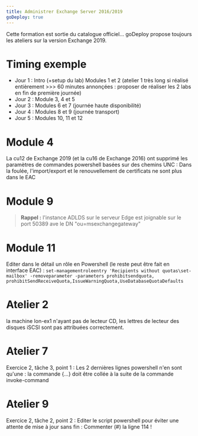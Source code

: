 ```yaml
---
title: Administrer Exchange Server 2016/2019
goDeploy: true
---
```

Cette formation est sortie du catalogue officiel...
goDeploy propose toujours les ateliers sur la version Exchange 2019.
# Timing exemple
- Jour 1 : Intro (+setup du lab) Modules 1 et 2 (atelier 1 très long si réalisé entièrement >>> 60 minutes annonçées : proposer de réaliser les 2 labs en fin de première journée)
- Jour 2 : Module 3, 4 et 5
- Jour 3 : Modules 6 et 7 (journée haute disponibilité)
- Jour 4 : Modules 8 et 9 (journée transport)
- Jour 5 : Modules 10, 11 et 12  

# Module 4
 La cu12 de Exchange 2019 (et la cu16 de Exchange 2016) ont supprimé les paramètres de commandes powershell basées sur des chemins UNC : Dans la foulée, l'import/export et le renouvellement de certificats ne sont plus dans le EAC
# Module 9
> **Rappel :** l'instance ADLDS sur le serveur Edge est joignable sur le port 50389 ave le DN "ou=msexchangegateway"
# Module 11
Editer dans le détail un rôle en Powershell (le reste peut être fait en interface EAC) :
`set-managementroleentry 'Recipients without quotas\set-mailbox' -removeparameter -parameters prohibitsendquota, prohibitSendReceiveQuota,IssueWarningQuota,UseDatabaseQuotaDefaults`
# Atelier 2
la machine lon-ex1 n'ayant pas de lecteur CD, les lettres de lecteur des disques iSCSI sont pas attribuées correctement.
# Atelier 7
Exercice 2, tâche 3, point 1 : Les 2 dernières lignes powershell n'en sont qu'une : la commande {...} doit être collée à la suite de la commande invoke-command
# Atelier 9
Exercice 2, tâche 2, point 2 : Editer le script powershell pour éviter une attente de mise à jour sans fin : Commenter (#) la ligne 114 !
